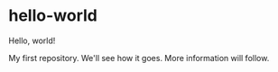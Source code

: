 # hello-world
Hello, world!

My first repository.
We'll see how it goes.
More information will follow.

